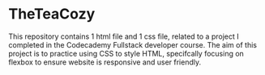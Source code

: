 # TheTeaCozy
This repository contains 1 html file and 1 css file, related to a project I completed in the Codecademy Fullstack developer course. The aim of this project is to practice using CSS to style HTML, specifcally focusing on flexbox to ensure website is responsive and user friendly. 
